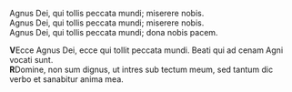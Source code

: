 Agnus Dei, qui tollis peccata mundi; miserere nobis.  
Agnus Dei, qui tollis peccata mundi; miserere nobis.  
Agnus Dei, qui tollis peccata mundi; dona nobis pacem.

**V**Ecce Agnus Dei, ecce qui tollit peccata mundi. Beati qui ad cenam
Agni vocati sunt.  
**R**Domine, non sum dignus, ut intres sub tectum meum, sed tantum dic
verbo et sanabitur anima mea.

